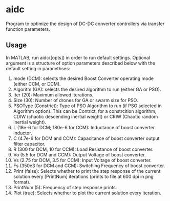 aidc
====
Program to optimize the design of DC-DC converter controllers via transfer function parameters.

Usage
-----
In MATLAB, run aidc([opts]) in order to run default settings.  Optional argument is a structure of option parameters described below with the default setting in paranethses:

1. mode (DCM): selects the desired Boost Converter operating mode (either CCM, or DCM).
2. Algoritm (GA): selects the desired algorithm to run (either GA or PSO).
3. Iter (20): Maximum allowed iterations.
4. Size (30): Number of drones for GA or swarm size for PSO.
5. PSOType (Constrict): Type of PSO Algorithm to run (if PSO selected in Algorithm option).  This can be Contrict, for a constrcition algorithm, CDIW (chaotic descending inertial weight) or CRIW (Chaotic random inertial weight).
6. L (18e-6 for DCM; 180e-6 for CCM): Inductance of boost converter inductor.
7. C (4.7e-6 for DCM and CCM): Capacitance of boost converter output filter capacitor.
8. R (300 for DCM, 10 for CCM): Load Resistance of boost converter.
9. Vo (5.5 for DCM and CCM): Output Voltage of boost converter.
10. Vs (2.75 for DCM, 3.5 for CCM): Input Voltage of boost converter.
11. Fs (350e3 for DCM and CCM): Switching Frequency of boost converter.
12. Print (false): Selects whether to print the step response of the current solution every [PrintNum] iterations (prints to file at 600 dpi in png format).
13. PrintNum (5): Frequency of step response prints.
14. Plot (true): Selects whether to plot the current solution every iteration.
